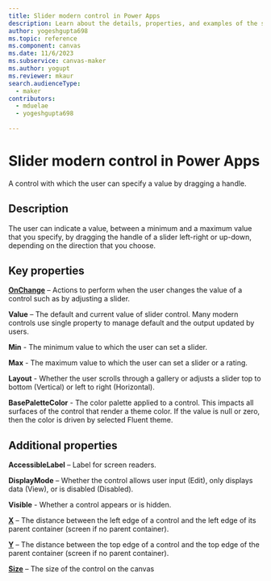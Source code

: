 ```yaml
---
title: Slider modern control in Power Apps
description: Learn about the details, properties, and examples of the slider modern control in Power Apps.
author: yogeshgupta698
ms.topic: reference
ms.component: canvas
ms.date: 11/6/2023
ms.subservice: canvas-maker
ms.author: yogupt
ms.reviewer: mkaur
search.audienceType: 
  - maker
contributors:
  - mduelae
  - yogeshgupta698
  
---
```

# Slider modern control in Power Apps

A control with which the user can specify a value by dragging a handle.

## Description
The user can indicate a value, between a minimum and a maximum value that you specify, by dragging the handle of a slider left-right or up-down, depending on the direction that you choose.

## Key properties

**[OnChange](../properties-core.md)** – Actions to perform when the user changes the value of a control such as by adjusting a slider.

**Value** – The default and current value of slider control. Many modern controls use single property to manage default and the output updated by users.

**Min** - The minimum value to which the user can set a slider.

**Max** - The maximum value to which the user can set a slider or a rating.

**Layout** - Whether the user scrolls through a gallery or adjusts a slider top to bottom (Vertical) or left to right (Horizontal).

**BasePaletteColor** - The color palette applied to a control. This impacts all surfaces of the control that render a theme color. If the value is null or zero, then the color is driven by selected Fluent theme.

## Additional properties
**AccessibleLabel** – Label for screen readers.

**DisplayMode** – Whether the control allows user input (Edit), only displays data (View), or is disabled (Disabled).

**Visible** - Whether a control appears or is hidden.

**[X](../properties-size-location.md)** – The distance between the left edge of a control and the left edge of its parent container (screen if no parent container).

**[Y](../properties-size-location.md)** – The distance between the top edge of a control and the top edge of the parent container (screen if no parent container).

**[Size](../properties-text.md)** – The size of the control on the canvas












